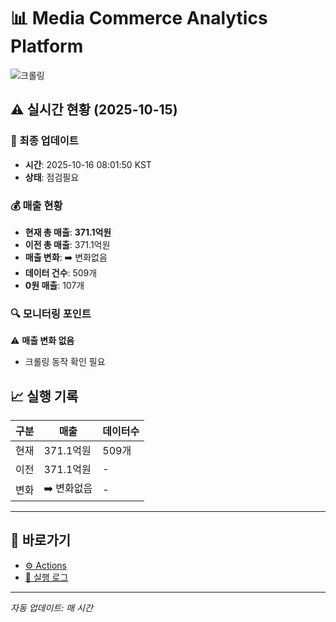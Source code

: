 # 📊 Media Commerce Analytics Platform

![크롤링](https://img.shields.io/badge/크롤링-점검필요-yellow)

## ⚠️ 실시간 현황 (2025-10-15)

### 📍 최종 업데이트
- **시간**: 2025-10-16 08:01:50 KST
- **상태**: 점검필요

### 💰 매출 현황
- **현재 총 매출**: **371.1억원**
- **이전 총 매출**: 371.1억원
- **매출 변화**: ➡️ 변화없음
- **데이터 건수**: 509개
- **0원 매출**: 107개

### 🔍 모니터링 포인트

⚠️ **매출 변화 없음**
- 크롤링 동작 확인 필요


## 📈 실행 기록

| 구분 | 매출 | 데이터수 |
|------|------|----------|
| 현재 | 371.1억원 | 509개 |
| 이전 | 371.1억원 | - |
| 변화 | ➡️ 변화없음 | - |

---

## 🔗 바로가기

- [⚙️ Actions](../../actions)
- [📝 실행 로그](../../actions/workflows/daily_scraping.yml)

---

*자동 업데이트: 매 시간*
